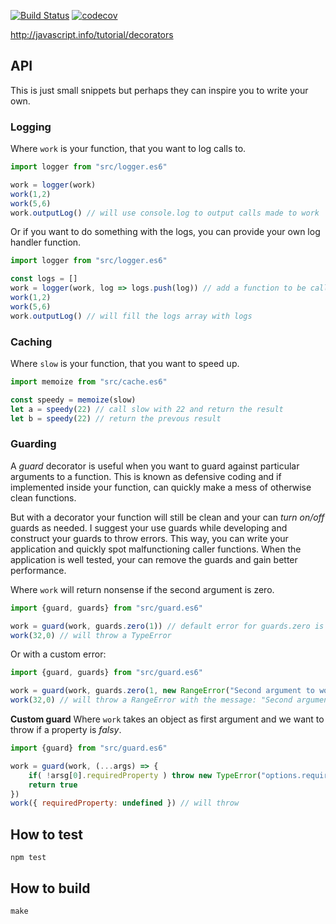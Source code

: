 [![Build Status](https://travis-ci.org/dotnetCarpenter/decorators.svg?branch=master)](https://travis-ci.org/dotnetCarpenter/decorators)
[![codecov](https://codecov.io/gh/dotnetCarpenter/decorators/branch/master/graph/badge.svg)](https://codecov.io/gh/dotnetCarpenter/decorators)


http://javascript.info/tutorial/decorators

## API
This is just small snippets but perhaps they
can inspire you to write your own. 

### Logging
Where `work` is your function, that you want to log calls to.

```js
import logger from "src/logger.es6"

work = logger(work)
work(1,2)
work(5,6)
work.outputLog() // will use console.log to output calls made to work
```

Or if you want to do something with the logs, you can provide your own
log handler function.

```js
import logger from "src/logger.es6"

const logs = []
work = logger(work, log => logs.push(log)) // add a function to be called for each log
work(1,2)
work(5,6)
work.outputLog() // will fill the logs array with logs
```

### Caching
Where `slow` is your function, that you want to speed up. 

```js
import memoize from "src/cache.es6"

const speedy = memoize(slow)
let a = speedy(22) // call slow with 22 and return the result
let b = speedy(22) // return the prevous result
```

### Guarding
A *guard* decorator is useful when you want to guard against
particular arguments to a function. This is known as defensive
coding and if implemented inside your function, can quickly
make a mess of otherwise clean functions.

But with a decorator your function will still be clean and
your can *turn on/off* guards as needed. I suggest your use
guards while developing and construct your guards to throw
errors. This way, you can write your application and quickly
spot malfunctioning caller functions. When the application
is well tested, your can remove the guards and gain better
performance.

Where `work` will return nonsense if the second argument is zero.

```js
import {guard, guards} from "src/guard.es6"

work = guard(work, guards.zero(1)) // default error for guards.zero is TypeError
work(32,0) // will throw a TypeError
```

Or with a custom error:

```js
import {guard, guards} from "src/guard.es6"

work = guard(work, guards.zero(1, new RangeError("Second argument to work MUST be between 1-100")))
work(32,0) // will throw a RangeError with the message: "Second argument to work MUST be between 1-100"
```

**Custom guard**
Where `work` takes an object as first argument and we want to throw if a property is *falsy*.

```js
import {guard} from "src/guard.es6"

work = guard(work, (...args) => {
	if( !arsg[0].requiredProperty ) throw new TypeError("options.requiredProperty MUST be set")
	return true
})
work({ requiredProperty: undefined }) // will throw
```

## How to test
`npm test`

## How to build
`make`